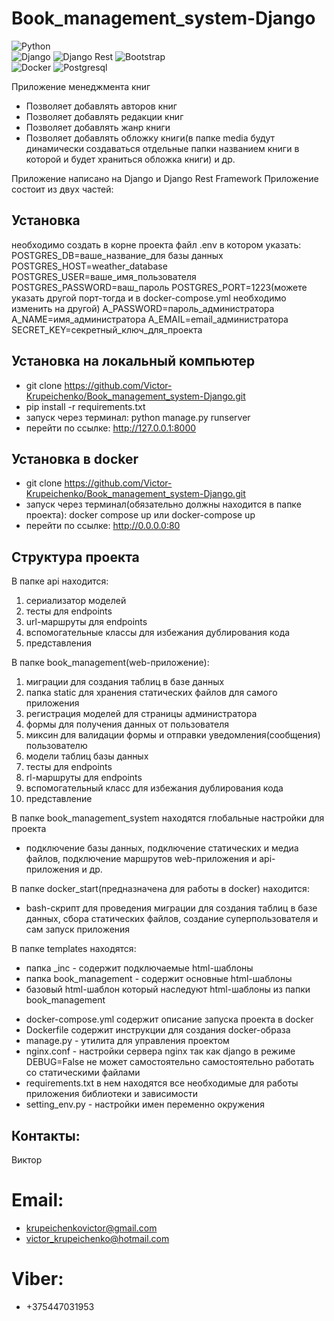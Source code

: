 # Book_management_system-Django
![Python](https://img.shields.io/badge/-Python-f1f518?style=flat-square&logo=python)   
![Django](https://img.shields.io/badge/-Django-092E20?style=flat-square&logo=django)
![Django Rest](https://img.shields.io/badge/-DjangoRest-092E20?style=flat-square&logo=django-rest)
![Bootstrap](https://img.shields.io/badge/-Bootstrap-ce62f5?style=flat-square&logo=bootstrap)  
![Docker](https://img.shields.io/badge/-Docker-1de4f2?style=flat-square&logo=docker) 
![Postgresql](https://img.shields.io/badge/-Postgresql-1de4f2?style=flat-square&logo=postgresql)  

Приложение менеджмента книг
* Позволяет добавлять авторов книг
* Позволяет добавлять редакции книг
* Позволяет добавлять жанр книги
* Позволяет добавлять обложку книги(в папке media будут динамически создаваться отдельные папки названием книги в которой и будет храниться обложка книги)
и др.

Приложение написано на Django и Django Rest Framework
Приложение состоит из двух частей:



## Установка
необходимо создать в корне проекта файл .env в котором указать: POSTGRES_DB=ваше_название_для базы данных POSTGRES_HOST=weather_database POSTGRES_USER=ваше_имя_пользователя POSTGRES_PASSWORD=ваш_пароль POSTGRES_PORT=1223(можете указать другой порт-тогда и в docker-compose.yml необходимо изменить на другой) A_PASSWORD=пароль_администратора
A_NAME=имя_администратора
A_EMAIL=email_администратора
SECRET_KEY=секретный_ключ_для_проекта

## Установка на локальный компьютер
- git clone https://github.com/Victor-Krupeichenko/Book_management_system-Django.git
- pip install -r requirements.txt
- запуск через терминал:  python manage.py runserver
- перейти по ссылке: http://127.0.0.1:8000 

## Установка в docker
- git clone https://github.com/Victor-Krupeichenko/Book_management_system-Django.git
- запуск через терминал(обязательно должны находится в папке проекта): docker compose up или docker-compose up
- перейти по ссылке: http://0.0.0.0:80

## Структура проекта
В папке api находится:
1. сериализатор моделей
2. тесты для endpoints
3. url-маршруты для endpoints
4. вспомогательные классы для избежания дублирования кода
5. представления

В папке book_management(web-приложение):
1. миграции для создания таблиц в базе данных
2. папка static для хранения статических файлов для самого приложения
3. регистрация моделей для страницы администратора
4. формы для получения данных от пользователя
5. миксин для валидации формы и отправки уведомления(сообщения) пользователю
6. модели таблиц базы данных
7. тесты для endpoints
8. rl-маршруты для endpoints
9. вспомогательный класс для избежания дублирования кода
10. представление

В папке book_management_system находятся глобальные настройки для проекта
* подключение базы данных, подключение статических и медиа файлов, подключение маршрутов web-приложения и api-приложения и др.

В папке docker_start(предназначена для работы в docker) находится:
* bash-скрипт для проведения миграции для создания таблиц в базе данных, сбора статических файлов, создание суперпользователя и сам запуск приложения

В папке templates находятся:
* папка _inc - содержит подключаемые html-шаблоны
* папка book_management - содержит основные html-шаблоны
* базовый html-шаблон который наследуют html-шаблоны из папки book_management

- docker-compose.yml содержит описание запуска проекта в docker
- Dockerfile содержит инструкции для создания docker-образа
- manage.py - утилита для управления проектом
- nginx.conf - настройки сервера nginx так как django в режиме DEBUG=False не может самостоятельно самостоятельно работать со статическими файлами
- requirements.txt в нем находятся все необходимые для работы приложения библиотеки и зависимости
- setting_env.py - настройки имен переменно окружения

## Контакты:
Виктор
# Email:
- krupeichenkovictor@gmail.com
- victor_krupeichenko@hotmail.com
# Viber:
- +375447031953 
